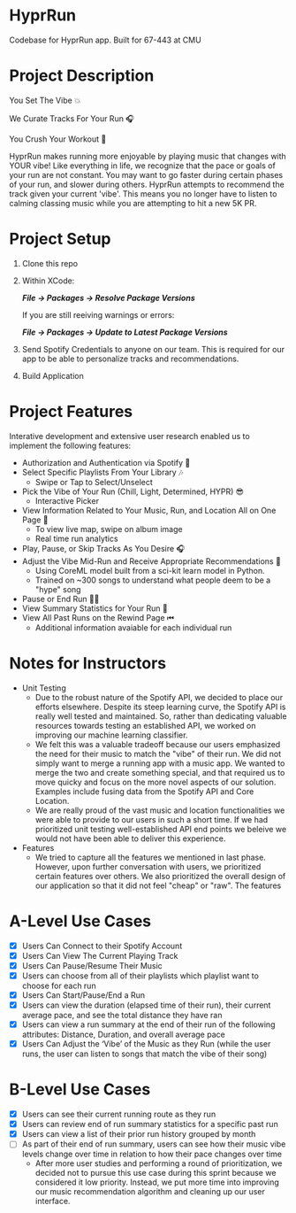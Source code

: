 # HyprRun
Codebase for HyprRun app. Built for 67-443 at CMU

# Project Description

You Set The Vibe 💥

We Curate Tracks For Your Run 🎧

You Crush Your Workout 💪



HyprRun makes running more enjoyable by playing music that changes with YOUR vibe! Like everything in life, we recognize that the pace or goals of your run are not constant. You may want to go faster during certain phases of your run, and slower during others. HyprRun attempts to recommend the track given your current 'vibe'. This means you no longer have to listen to calming classing music while you are attempting to hit a new 5K PR.

# Project Setup

1. Clone this repo 

2. Within XCode: 
   
   **_File -> Packages -> Resolve Package Versions_**

   If you are still reeiving warnings or errors: 

   **_File -> Packages -> Update to Latest Package Versions_**

3. Send Spotify Credentials to anyone on our team. This is required for our app to be able to personalize tracks and recommendations.

4. Build Application 

# Project Features

Interative development and extensive user research enabled us to implement the following features: 

- Authorization and Authentication via Spotify 🔐
- Select Specific Playlists From Your Library 🎶
  - Swipe or Tap to Select/Unselect
- Pick the Vibe of Your Run (Chill, Light, Determined, HYPR) 😎
  - Interactive Picker
- View Information Related to Your Music, Run, and Location All on One Page 🤩
  - To view live map, swipe on album image
  - Real time run analytics
- Play, Pause, or Skip Tracks As You Desire 🎧
- Adjust the Vibe Mid-Run and Receive Appropriate Recommendations 🤖
  - Using CoreML model built from a sci-kit learn model in Python. 
  - Trained on ~300 songs to understand what people deem to be a "hype" song
- Pause or End Run 🏃‍♀️
- View Summary Statistics for Your Run 🔢
- View All Past Runs on the Rewind Page ⏮
  - Additional information avaiable for each individual run

# Notes for Instructors

- Unit Testing
  - Due to the robust nature of the Spotify API, we decided to place our efforts elsewhere. Despite its steep learning curve, the Spotify API is really well tested and maintained. So, rather than dedicating valuable resources towards testing an established API, we worked on improving our machine learning classifier. 
  - We felt this was a valuable tradeoff because our users emphasized the need for their music to match the "vibe" of their run. We did not simply want to merge a running app with a music app. We wanted to merge the two and create something special, and that required us to move quicky and focus on the more novel aspects of our solution. Examples include fusing data from the Spotify API and Core Location.
  - We are really proud of the vast music and location functionalities we were able to provide to our users in such a short time. If we had prioritized unit testing well-established API end points we beleive we would not have been able to deliver this experience. 
- Features
  - We tried to capture all the features we mentioned in last phase. However, upon further conversation with users, we prioritized certain features over others. We also prioritized the overall design of our application so that it did not feel "cheap" or "raw". The features 

# A-Level Use Cases
- [x] Users Can Connect to their Spotify Account
- [x] Users Can View The Current Playing Track
- [x] Users Can Pause/Resume Their Music
- [x] Users can choose from all of their playlists which playlist  want to choose for each run
- [x] Users Can Start/Pause/End a Run
- [x] Users can view the duration (elapsed time of their run), their current average pace, and see the total distance they have ran
- [x] Users can view a run summary at the end of their run of the following attributes: Distance, Duration, and overall average pace
- [x] Users Can Adjust the ‘Vibe’ of the Music as they Run (while the user runs, the user can listen to songs that match the vibe of their song)

# B-Level Use Cases
- [x] Users can see their current running route as they run
- [x] Users can review end of run summary statistics for a specific past run 
- [x] Users can view a list of their prior run history grouped by month
- [ ] As part of their end of run summary, users can see how their music vibe levels change over time in relation to how their pace changes over time
   - After more user studies and performing a round of prioritization, we decided not to pursue this use case during this sprint because we considered it low priority. Instead, we put more time into improving our music recommendation algorithm and cleaning up our user interface. 

